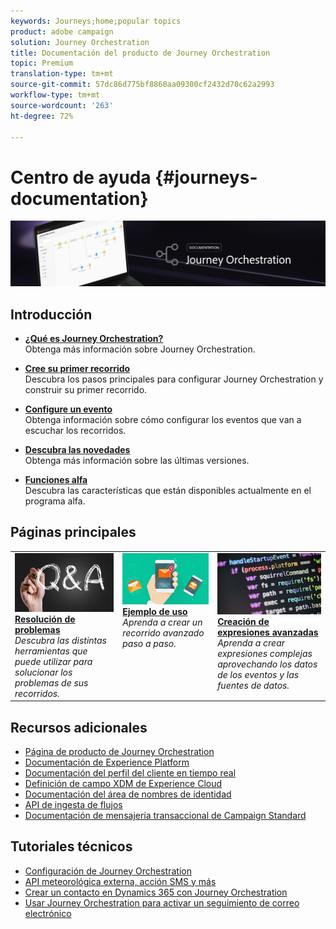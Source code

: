 ```yaml
---
keywords: Journeys;home;popular topics
product: adobe campaign
solution: Journey Orchestration
title: Documentación del producto de Journey Orchestration
topic: Premium
translation-type: tm+mt
source-git-commit: 57dc86d775bf8860aa09300cf2432d70c62a2993
workflow-type: tm+mt
source-wordcount: '263'
ht-degree: 72%

---
```



# Centro de ayuda {#journeys-documentation}

![](using/assets/do-not-localize/bannerjourney.png)

## Introducción

* **[¿Qué es Journey Orchestration?](using/about/about-journey-orchestration.md)**<br/>
Obtenga más información sobre Journey Orchestration.

* **[Cree su primer recorrido](using/about/get-started.md)**<br/>
Descubra los pasos principales para configurar Journey Orchestration y construir su primer recorrido.

* **[Configure un evento](using/event/about-events.md#section_tbk_5qt_pgb)**<br/>
Obtenga información sobre cómo configurar los eventos que van a escuchar los recorridos.

* **[Descubra las novedades](using/release-notes/release-notes.md)**<br/>
Obtenga más información sobre las últimas versiones.

* **[Funciones alfa](using/alpha/alpha-overview.md)**<br/>
Descubra las características que están disponibles actualmente en el programa alfa.

## Páginas principales

<table>
<tr>
    <td valign="top">
        <a href="using/about/troubleshooting.md">
       <img alt="Desarrolladores" src="using/assets/do-not-localize/FAQ.png" />
       </a>
    <div>
    <a href="using/about/troubleshooting.md"><strong>Resolución de problemas</strong></a>
    </div>
    <em>Descubra las distintas herramientas que puede utilizar para solucionar los problemas de sus recorridos.</em>
    <br>
  </td>
  <td valign="top">
    <a href="using/usecase/building-the-journey.md">
      <img alt="crear" src="using/assets/do-not-localize/design.png"/>
    </a>
    <div>
    <a href="using/usecase/building-the-journey.md"><strong>Ejemplo de uso</strong></a>
    </div>
    <em>Aprenda a crear un recorrido avanzado paso a paso.</em>
    <br>
  </td>
  <td valign="top">
    <a href="using/expression/expressionadvanced.md">
      <img alt="condiciones" src="using/assets/do-not-localize/dev.png"/>
    </a>
    <div>
    <a href="using/expression/expressionadvanced.md"><strong>Creación de expresiones avanzadas</strong></a>
    </div>
    <em>Aprenda a crear expresiones complejas aprovechando los datos de los eventos y las fuentes de datos. </em>
    <br>
  </td>
</tr>
</table>

## Recursos adicionales

* [Página de producto de Journey Orchestration](https://www.adobe.com/fr/experience-platform/journey-orchestration.html)
* [Documentación de Experience Platform](https://www.adobe.com/es/experience-platform/documentation-and-developer-resources.html)
* [Documentación del perfil del cliente en tiempo real](https://docs.adobe.com/content/help/es-ES/experience-platform/profile/home.html)
* [Definición de campo XDM de Experience Cloud](https://docs.adobe.com/content/help/es-ES/experience-platform/xdm/home.html)
* [Documentación del área de nombres de identidad](https://docs.adobe.com/content/help/es-ES/experience-platform/identity/home.html)
* [API de ingesta de flujos](https://docs.adobe.com/content/help/es-ES/experience-platform/ingestion/streaming/overview.html)
* [Documentación de mensajería transaccional de Campaign Standard](https://docs.adobe.com/content/help/es-ES/campaign-standard/using/communication-channels/transactional-messaging/about-transactional-messaging.translate.html)

## Tutoriales técnicos

* [Configuración de Journey Orchestration](https://experienceleague.adobe.com/docs/platform-learn/comprehensive-technical-tutorial/module6/journey-orchestration-create-account.html#6.-travesía-orquestación)
* [API meteorológica externa, acción SMS y más](https://experienceleague.adobe.com/docs/platform-learn/comprehensive-technical-tutorial/module12/journey-orchestration-external-weather-api-sms.html#module12)
* [Crear un contacto en Dynamics 365 con Journey Orchestration](https://experienceleague.adobe.com/docs/platform-learn/comprehensive-technical-tutorial/module17/ex3.html#17.3-create-a-contact-in-microsoft-dynamics-365-using-journey-orchestration-%26-import-data-from-microsoft-dynamics)
* [Usar Journey Orchestration para activar un seguimiento de correo electrónico](https://experienceleague.adobe.com/docs/platform-learn/comprehensive-technical-tutorial/module20/ex4.html#20.4-use-journey-orchestration-to-trigger-an-email-follow-up-after-interacting-with-your-chatbot)
